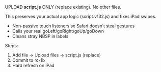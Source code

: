 UPLOAD **script.js** ONLY (replace existing). No other files.

This preserves your actual app logic (script.v132.js) and fixes iPad swipes.
- Non-passive touch listeners so Safari doesn't steal gestures
- Calls your real goLeft/goRight/goUp/goDown
- Cleans stray NBSP in labels

Steps:
1) Add file → Upload files → script.js (replace)
2) Commit to rc-1b
3) Hard refresh on iPad